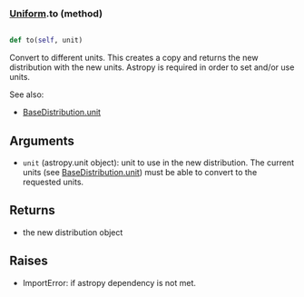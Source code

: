 ### [Uniform](Uniform.md).to (method)


```py

def to(self, unit)

```



Convert to different units.  This creates a copy and returns the
new distribution with the new units.  Astropy is required in order to
set and/or use units.

See also:

* [BaseDistribution.unit](BaseDistribution.unit.md)

Arguments
------------
* `unit` (astropy.unit object): unit to use in the new distribution.
    The current units (see [BaseDistribution.unit](BaseDistribution.unit.md)) must be able to
    convert to the requested units.

Returns
------------
* the new distribution object

Raises
-----------
* ImportError: if astropy dependency is not met.

